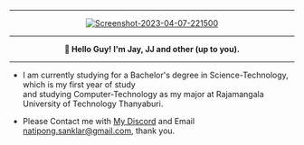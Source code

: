 ----------------------------------------------------------------------------------------------
<div align="center">
<a href="https://ibb.co/xSs6VDZ"><img src="https://i.ibb.co/gM7Js3Y/Screenshot-2023-04-07-221500.png" alt="Screenshot-2023-04-07-221500" border="0"></a>
</div>

----------------------------------------------------------------------------------------------
<div align="center">
<strong>👋 Hello Guy! I'm Jay, JJ and other (up to you).</strong>
  </div>
  
----------------------------------------------------------------------------------------------

- I am currently studying for a Bachelor's degree in Science-Technology, which is my first year of study
  <br>and studying Computer-Technology as my major at Rajamangala University of Technology Thanyaburi.
    
- Please Contact me with <a href="https://discordapp.com/users/161111988141817857">My Discord</a> and Email <a href="mailto:natipong.sanklar@gmail.com">natipong.sanklar@gmail.com</a>, thank you.
